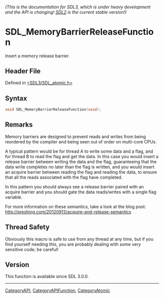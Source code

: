 ###### (This is the documentation for SDL3, which is under heavy development and the API is changing! [SDL2](https://wiki.libsdl.org/SDL2/) is the current stable version!)
# SDL_MemoryBarrierReleaseFunction

Insert a memory release barrier.

## Header File

Defined in [<SDL3/SDL_atomic.h>](https://github.com/libsdl-org/SDL/blob/main/include/SDL3/SDL_atomic.h)

## Syntax

```c
void SDL_MemoryBarrierReleaseFunction(void);
```

## Remarks

Memory barriers are designed to prevent reads and writes from being
reordered by the compiler and being seen out of order on multi-core CPUs.

A typical pattern would be for thread A to write some data and a flag, and
for thread B to read the flag and get the data. In this case you would
insert a release barrier between writing the data and the flag,
guaranteeing that the data write completes no later than the flag is
written, and you would insert an acquire barrier between reading the flag
and reading the data, to ensure that all the reads associated with the flag
have completed.

In this pattern you should always see a release barrier paired with an
acquire barrier and you should gate the data reads/writes with a single
flag variable.

For more information on these semantics, take a look at the blog post:
http://preshing.com/20120913/acquire-and-release-semantics

## Thread Safety

Obviously this macro is safe to use from any thread at any time, but if you
find yourself needing this, you are probably dealing with some very
sensitive code; be careful!

## Version

This function is available since SDL 3.0.0.

----
[CategoryAPI](CategoryAPI), [CategoryAPIFunction](CategoryAPIFunction), [CategoryAtomic](CategoryAtomic)

